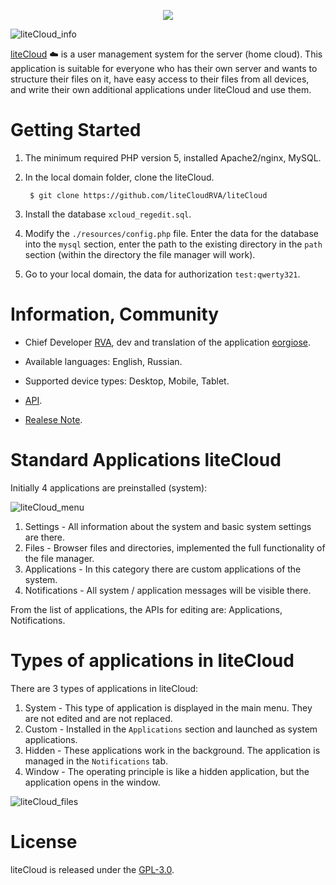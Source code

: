<p align="center"> <a href="https://github.com/liteCloudRVA" target="_blank"> <img src="https://avatars1.githubusercontent.com/u/30016782?v=3&s=200"> </img> </a> </p>

![liteCloud_info](https://raw.githubusercontent.com/eorgiose/screenshots/master/HomeCloud.png)

[liteCloud](https://github.com/liteCloudRVA/liteCloud) :cloud: is a user management system for the server (home cloud). This application is suitable for everyone who has their own server and wants to structure their files on it, have easy access to their files from all devices, and write their own additional applications under liteCloud and use them.

# Getting Started

1. The minimum required PHP version 5, installed Apache2/nginx, MySQL.
2. In the local domain folder, clone the liteCloud.

        $ git clone https://github.com/liteCloudRVA/liteCloud

3. Install the database `xcloud_regedit.sql`.
4. Modify the `./resources/config.php` file. Enter the data for the database into the `mysql` section, enter the path to the existing directory in the `path` section (within the directory the file manager will work).
5. Go to your local domain, the data for authorization `test:qwerty321`.

# Information, Community

* Chief Developer [RVA](https://github.com/rvasources), dev and translation of the application [eorgiose](https://github.com/eorgiose).
* Available languages: English, Russian.
* Supported device types: Desktop, Mobile, Tablet.

* [API](https://github.com/liteCloudRVA/liteCloud/wiki/API).
* [Realese Note](https://github.com/liteCloudRVA/liteCloud/wiki/Release-Note).

# Standard Applications liteCloud

Initially 4 applications are preinstalled (system): 

![liteCloud_menu](https://raw.githubusercontent.com/eorgiose/screenshots/master/filesapp.png)

1. Settings - All information about the system and basic system settings are there.
2. Files - Browser files and directories, implemented the full functionality of the file manager.
3. Applications - In this category there are custom applications of the system.
4. Notifications - All system / application messages will be visible there.

From the list of applications, the APIs for editing are: Applications, Notifications. 

# Types of applications in liteCloud

There are 3 types of applications in liteCloud:
1. System - This type of application is displayed in the main menu. They are not edited and are not replaced.
2. Custom - Installed in the `Applications` section and launched as system applications.
3. Hidden - These applications work in the background. The application is managed in the `Notifications` tab.
4. Window - The operating principle is like a hidden application, but the application opens in the window. 

![liteCloud_files](https://raw.githubusercontent.com/eorgiose/screenshots/master/filesCloud.png)

# License 
liteCloud is released under the  [GPL-3.0](https://opensource.org/licenses/GPL-3.0).

